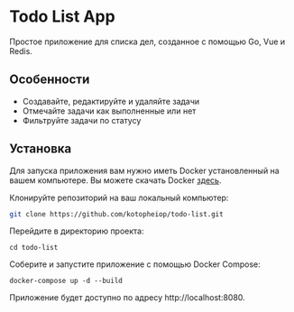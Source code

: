 # Todo List App

Простое приложение для списка дел, созданное с помощью Go, Vue и Redis.

## Особенности

- Создавайте, редактируйте и удаляйте задачи
- Отмечайте задачи как выполненные или нет
- Фильтруйте задачи по статусу

## Установка

Для запуска приложения вам нужно иметь Docker установленный на вашем компьютере. Вы можете скачать Docker [здесь](https://www.docker.com/get-started).

Клонируйте репозиторий на ваш локальный компьютер:

```bash
git clone https://github.com/kotopheiop/todo-list.git
```

Перейдите в директорию проекта:
```
cd todo-list
```
Соберите и запустите приложение с помощью Docker Compose:
```
docker-compose up -d --build
```

Приложение будет доступно по адресу http://localhost:8080.